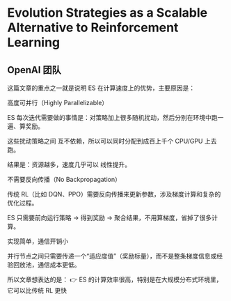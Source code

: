 
# Evolution Strategies as a Scalable Alternative to Reinforcement Learning
## OpenAI 团队
这篇文章的重点之一就是说明 ES 在计算速度上的优势，主要原因是：

高度可并行（Highly Parallelizable）

ES 每次迭代需要做的事情是：对策略加上很多随机扰动，然后分别在环境中跑一遍、算奖励。

这些扰动策略之间 互不依赖，所以可以同时分配到成百上千个 CPU/GPU 上去跑。

结果是：资源越多，速度几乎可以 线性提升。

不需要反向传播（No Backpropagation）

传统 RL（比如 DQN、PPO）需要反向传播来更新参数，涉及梯度计算和复杂的优化过程。

ES 只需要前向运行策略 → 得到奖励 → 聚合结果，不用算梯度，省掉了很多计算。

实现简单，通信开销小

并行节点之间只需要传递一个“适应度值”（奖励标量），而不是整条梯度信息或经验回放池，通信成本更低。

所以文章想表达的是：
👉 ES 的计算效率很高，特别是在大规模分布式环境里，它可以比传统 RL 更快